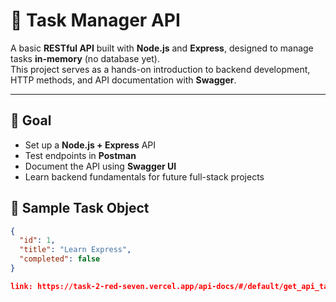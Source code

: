 # 📌 Task Manager API

A basic **RESTful API** built with **Node.js** and **Express**, designed to manage tasks **in-memory** (no database yet).  
This project serves as a hands-on introduction to backend development, HTTP methods, and API documentation with **Swagger**.

---

## 🎯 Goal
- Set up a **Node.js + Express** API
- Test endpoints in **Postman**
- Document the API using **Swagger UI**
- Learn backend fundamentals for future full-stack projects
## 📄 Sample Task Object
```json
{
  "id": 1,
  "title": "Learn Express",
  "completed": false
}

link: https://task-2-red-seven.vercel.app/api-docs/#/default/get_api_tasks